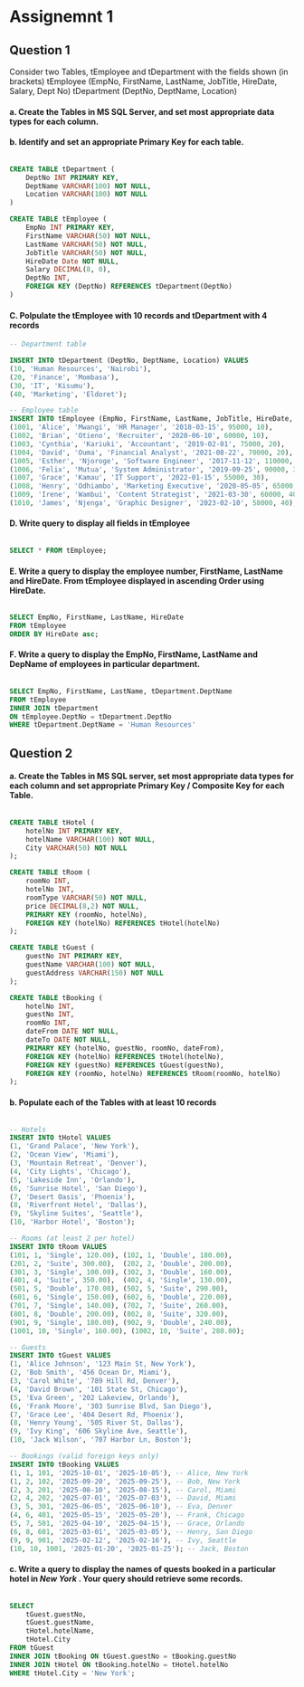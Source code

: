 # Assignemnt 1 

## Question 1

Consider two Tables, tEmployee and tDepartment with the fields shown (in brackets)
tEmployee (EmpNo, FirstName, LastName, JobTitle, HireDate, Salary, Dept No)
tDepartment (DeptNo, DeptName, Location)

#### a. Create the Tables in MS SQL Server, and set most __appropriate data types__ for each column.

#### b. Identify and set an appropriate **Primary Key** for each table.
```sql

CREATE TABLE tDepartment (
    DeptNo INT PRIMARY KEY,
    DeptName VARCHAR(100) NOT NULL,
    Location VARCHAR(100) NOT NULL
)

CREATE TABLE tEmployee (
    EmpNo INT PRIMARY KEY,
    FirstName VARCHAR(50) NOT NULL,
    LastName VARCHAR(50) NOT NULL,
    JobTitle VARCHAR(50) NOT NULL,
    HireDate Date NOT NULL,
    Salary DECIMAL(8, 0),
    DeptNo INT, 
    FOREIGN KEY (DeptNo) REFERENCES tDepartment(DeptNo)
)


```


#### C. Polpulate the tEmployee with 10 records and tDepartment with 4 records

```sql
-- Department table 

INSERT INTO tDepartment (DeptNo, DeptName, Location) VALUES
(10, 'Human Resources', 'Nairobi'),
(20, 'Finance', 'Mombasa'),
(30, 'IT', 'Kisumu'),
(40, 'Marketing', 'Eldoret');

-- Employee table
INSERT INTO tEmployee (EmpNo, FirstName, LastName, JobTitle, HireDate, Salary, DeptNo) VALUES
(1001, 'Alice', 'Mwangi', 'HR Manager', '2018-03-15', 95000, 10),
(1002, 'Brian', 'Otieno', 'Recruiter', '2020-06-10', 60000, 10),
(1003, 'Cynthia', 'Kariuki', 'Accountant', '2019-02-01', 75000, 20),
(1004, 'David', 'Ouma', 'Financial Analyst', '2021-08-22', 70000, 20),
(1005, 'Esther', 'Njoroge', 'Software Engineer', '2017-11-12', 110000, 30),
(1006, 'Felix', 'Mutua', 'System Administrator', '2019-09-25', 90000, 30),
(1007, 'Grace', 'Kamau', 'IT Support', '2022-01-15', 55000, 30),
(1008, 'Henry', 'Odhiambo', 'Marketing Executive', '2020-05-05', 65000, 40),
(1009, 'Irene', 'Wambui', 'Content Strategist', '2021-03-30', 60000, 40),
(1010, 'James', 'Njenga', 'Graphic Designer', '2023-02-10', 58000, 40);


```

#### D. Write query to display all fields in tEmployee
```sql

SELECT * FROM tEmployee;

```

#### E. Write a query to display the employee number, FirstName, LastName and HireDate. From tEmployee displayed in ascending Order using HireDate.

```sql

SELECT EmpNo, FirstName, LastName, HireDate
FROM tEmployee
ORDER BY HireDate asc;

```

#### F. Write a query to display the EmpNo, FirstName, LastName and DepName of employees in particular department.

```sql

SELECT EmpNo, FirstName, LastName, tDepartment.DeptName
FROM tEmployee
INNER JOIN tDepartment
ON tEmployee.DeptNo = tDepartment.DeptNo
WHERE tDepartment.DeptName = 'Human Resources'

```






## Question 2
#### a. Create the Tables in  MS SQL server, set most appropriate data types for each column and set appropriate Primary Key / Composite Key for each Table.

```sql

CREATE TABLE tHotel (
    hotelNo INT PRIMARY KEY,
    hotelName VARCHAR(100) NOT NULL,
    City VARCHAR(50) NOT NULL
);

CREATE TABLE tRoom (
    roomNo INT,
    hotelNo INT,
    roomType VARCHAR(50) NOT NULL,
    price DECIMAL(8,2) NOT NULL,
    PRIMARY KEY (roomNo, hotelNo),
    FOREIGN KEY (hotelNo) REFERENCES tHotel(hotelNo)
);

CREATE TABLE tGuest (
    guestNo INT PRIMARY KEY,
    guestName VARCHAR(100) NOT NULL,
    guestAddress VARCHAR(150) NOT NULL
);

CREATE TABLE tBooking (
    hotelNo INT,
    guestNo INT,
    roomNo INT,
    dateFrom DATE NOT NULL,
    dateTo DATE NOT NULL,
    PRIMARY KEY (hotelNo, guestNo, roomNo, dateFrom),
    FOREIGN KEY (hotelNo) REFERENCES tHotel(hotelNo),
    FOREIGN KEY (guestNo) REFERENCES tGuest(guestNo),
    FOREIGN KEY (roomNo, hotelNo) REFERENCES tRoom(roomNo, hotelNo)
);

```

#### b. Populate each of the Tables with at least 10 records

```sql

-- Hotels
INSERT INTO tHotel VALUES
(1, 'Grand Palace', 'New York'),
(2, 'Ocean View', 'Miami'),
(3, 'Mountain Retreat', 'Denver'),
(4, 'City Lights', 'Chicago'),
(5, 'Lakeside Inn', 'Orlando'),
(6, 'Sunrise Hotel', 'San Diego'),
(7, 'Desert Oasis', 'Phoenix'),
(8, 'Riverfront Hotel', 'Dallas'),
(9, 'Skyline Suites', 'Seattle'),
(10, 'Harbor Hotel', 'Boston');

-- Rooms (at least 2 per hotel)
INSERT INTO tRoom VALUES
(101, 1, 'Single', 120.00), (102, 1, 'Double', 180.00),
(201, 2, 'Suite', 300.00),  (202, 2, 'Double', 200.00),
(301, 3, 'Single', 100.00), (302, 3, 'Double', 160.00),
(401, 4, 'Suite', 350.00),  (402, 4, 'Single', 130.00),
(501, 5, 'Double', 170.00), (502, 5, 'Suite', 290.00),
(601, 6, 'Single', 150.00), (602, 6, 'Double', 220.00),
(701, 7, 'Single', 140.00), (702, 7, 'Suite', 260.00),
(801, 8, 'Double', 200.00), (802, 8, 'Suite', 320.00),
(901, 9, 'Single', 180.00), (902, 9, 'Double', 240.00),
(1001, 10, 'Single', 160.00), (1002, 10, 'Suite', 280.00);

-- Guests
INSERT INTO tGuest VALUES
(1, 'Alice Johnson', '123 Main St, New York'),
(2, 'Bob Smith', '456 Ocean Dr, Miami'),
(3, 'Carol White', '789 Hill Rd, Denver'),
(4, 'David Brown', '101 State St, Chicago'),
(5, 'Eva Green', '202 Lakeview, Orlando'),
(6, 'Frank Moore', '303 Sunrise Blvd, San Diego'),
(7, 'Grace Lee', '404 Desert Rd, Phoenix'),
(8, 'Henry Young', '505 River St, Dallas'),
(9, 'Ivy King', '606 Skyline Ave, Seattle'),
(10, 'Jack Wilson', '707 Harbor Ln, Boston');

-- Bookings (valid foreign keys only)
INSERT INTO tBooking VALUES
(1, 1, 101, '2025-10-01', '2025-10-05'), -- Alice, New York
(1, 2, 102, '2025-09-20', '2025-09-25'), -- Bob, New York
(2, 3, 201, '2025-08-10', '2025-08-15'), -- Carol, Miami
(2, 4, 202, '2025-07-01', '2025-07-03'), -- David, Miami
(3, 5, 301, '2025-06-05', '2025-06-10'), -- Eva, Denver
(4, 6, 401, '2025-05-15', '2025-05-20'), -- Frank, Chicago
(5, 7, 501, '2025-04-10', '2025-04-15'), -- Grace, Orlando
(6, 8, 601, '2025-03-01', '2025-03-05'), -- Henry, San Diego
(9, 9, 901, '2025-02-12', '2025-02-16'), -- Ivy, Seattle
(10, 10, 1001, '2025-01-20', '2025-01-25'); -- Jack, Boston


```

#### c. Write a query to display the names of quests booked in a particular hotel in *New York* . Your query should retrieve some records.

```sql

SELECT 
    tGuest.guestNo, 
    tGuest.guestName, 
    tHotel.hotelName, 
    tHotel.City
FROM tGuest
INNER JOIN tBooking ON tGuest.guestNo = tBooking.guestNo
INNER JOIN tHotel ON tBooking.hotelNo = tHotel.hotelNo
WHERE tHotel.City = 'New York';

```
